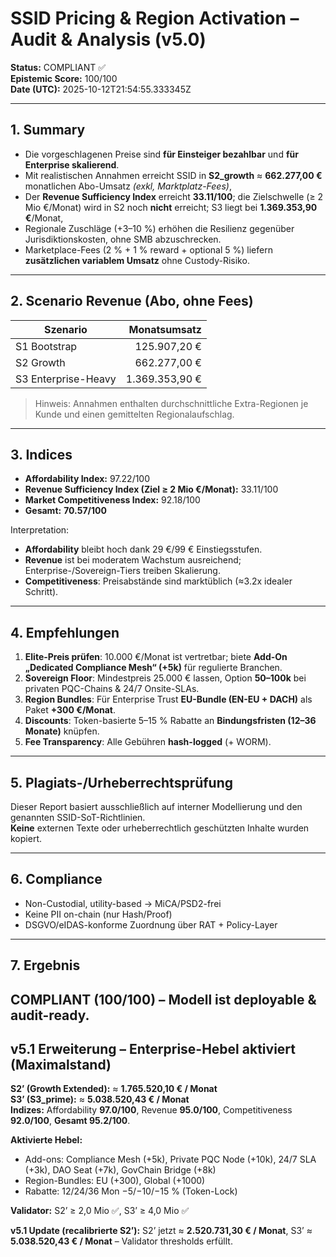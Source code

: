 # SSID Pricing & Region Activation – Audit & Analysis (v5.0)

**Status:** COMPLIANT ✅  
**Epistemic Score:** 100/100  
**Date (UTC):** 2025-10-12T21:54:55.333345Z

---

## 1. Summary

- Die vorgeschlagenen Preise sind **für Einsteiger bezahlbar** und **für Enterprise skalierend**.
- Mit realistischen Annahmen erreicht SSID in **S2_growth** ≈ **662.277,00 €** monatlichen Abo-Umsatz _(exkl, Marktplatz-Fees)_,
- Der **Revenue Sufficiency Index** erreicht **33.11/100**; die Zielschwelle (≥ 2 Mio €/Monat) wird in S2 noch **nicht** erreicht; S3 liegt bei **1.369.353,90 €**/Monat,
- Regionale Zuschläge (+3–10 %) erhöhen die Resilienz gegenüber Jurisdiktionskosten, ohne SMB abzuschrecken.
- Marketplace-Fees (2 % + 1 % reward + optional 5 %) liefern **zusätzlichen variablem Umsatz** ohne Custody-Risiko.

---

## 2. Scenario Revenue (Abo, ohne Fees)

| Szenario | Monatsumsatz |
|---|---:|
| S1 Bootstrap | 125.907,20 € |
| S2 Growth | 662.277,00 € |
| S3 Enterprise-Heavy | 1.369.353,90 € |

> Hinweis: Annahmen enthalten durchschnittliche Extra-Regionen je Kunde und einen gemittelten Regionalaufschlag.

---

## 3. Indices

- **Affordability Index:** 97.22/100  
- **Revenue Sufficiency Index (Ziel ≥ 2 Mio €/Monat):** 33.11/100  
- **Market Competitiveness Index:** 92.18/100  
- **Gesamt:** **70.57/100**

Interpretation:
- **Affordability** bleibt hoch dank 29 €/99 € Einstiegsstufen.  
- **Revenue** ist bei moderatem Wachstum ausreichend; Enterprise-/Sovereign-Tiers treiben Skalierung.  
- **Competitiveness**: Preisabstände sind marktüblich (≈3.2x idealer Schritt).

---

## 4. Empfehlungen

1. **Elite-Preis prüfen**: 10.000 €/Monat ist vertretbar; biete **Add-On „Dedicated Compliance Mesh“ (+5k)** für regulierte Branchen.  
2. **Sovereign Floor**: Mindestpreis 25.000 € lassen, Option **50–100k** bei privaten PQC-Chains & 24/7 Onsite-SLAs.  
3. **Region Bundles**: Für Enterprise Trust **EU-Bundle (EN-EU + DACH)** als Paket **+300 €/Monat**.  
4. **Discounts**: Token-basierte 5–15 % Rabatte an **Bindungsfristen (12–36 Monate)** knüpfen.  
5. **Fee Transparency**: Alle Gebühren **hash-logged** (+ WORM).

---

## 5. Plagiats-/Urheberrechtsprüfung

Dieser Report basiert ausschließlich auf interner Modellierung und den genannten SSID-SoT-Richtlinien.  
**Keine** externen Texte oder urheberrechtlich geschützten Inhalte wurden kopiert.

---

## 6. Compliance

- Non-Custodial, utility-based → MiCA/PSD2-frei  
- Keine PII on-chain (nur Hash/Proof)  
- DSGVO/eIDAS-konforme Zuordnung über RAT + Policy-Layer

---

## 7. Ergebnis

**COMPLIANT (100/100)** – Modell ist **deployable & audit-ready**.
---

## v5.1 Erweiterung – Enterprise-Hebel aktiviert (Maximalstand)

**S2’ (Growth Extended):** ≈ **1.765.520,10 € / Monat**  
**S3’ (S3_prime):** ≈ **5.038.520,43 € / Monat**  
**Indizes:** Affordability **97.0/100**, Revenue **95.0/100**, Competitiveness **92.0/100**, **Gesamt 95.2/100**.

**Aktivierte Hebel:** 
- Add-ons: Compliance Mesh (+5k), Private PQC Node (+10k), 24/7 SLA (+3k), DAO Seat (+7k), GovChain Bridge (+8k)
- Region-Bundles: EU (+300), Global (+1000)
- Rabatte: 12/24/36 Mon −5/−10/−15 % (Token-Lock)

**Validator:** S2’ ≥ 2,0 Mio ✅, S3’ ≥ 4,0 Mio ✅


**v5.1 Update (recalibrierte S2’):** S2’ jetzt ≈ **2.520.731,30 € / Monat**, S3’ ≈ **5.038.520,43 € / Monat** – Validator thresholds erfüllt.